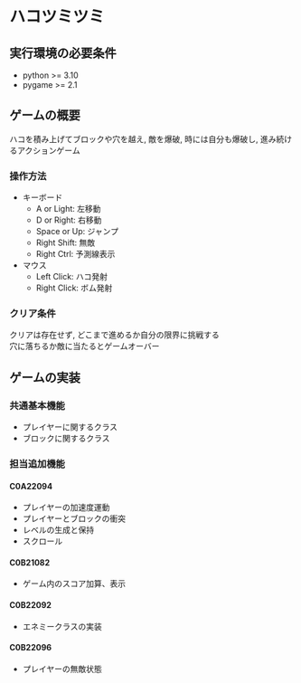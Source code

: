 # ハコツミツミ

## 実行環境の必要条件

- python >= 3.10
- pygame >= 2.1

## ゲームの概要

ハコを積み上げてブロックや穴を越え, 敵を爆破, 時には自分も爆破し, 進み続けるアクションゲーム  

### 操作方法

- キーボード
  - A or Light: 左移動
  - D or Right: 右移動
  - Space or Up: ジャンプ
  - Right Shift: 無敵
  - Right Ctrl: 予測線表示
- マウス
  - Left Click: ハコ発射
  - Right Click: ボム発射

### クリア条件

クリアは存在せず, どこまで進めるか自分の限界に挑戦する  
穴に落ちるか敵に当たるとゲームオーバー

## ゲームの実装

### 共通基本機能

- プレイヤーに関するクラス
- ブロックに関するクラス

### 担当追加機能

#### C0A22094

- プレイヤーの加速度運動
- プレイヤーとブロックの衝突
- レベルの生成と保持
- スクロール

#### C0B21082

- ゲーム内のスコア加算、表示
#### C0B22092

- エネミークラスの実装

#### C0B22096

- プレイヤーの無敵状態
